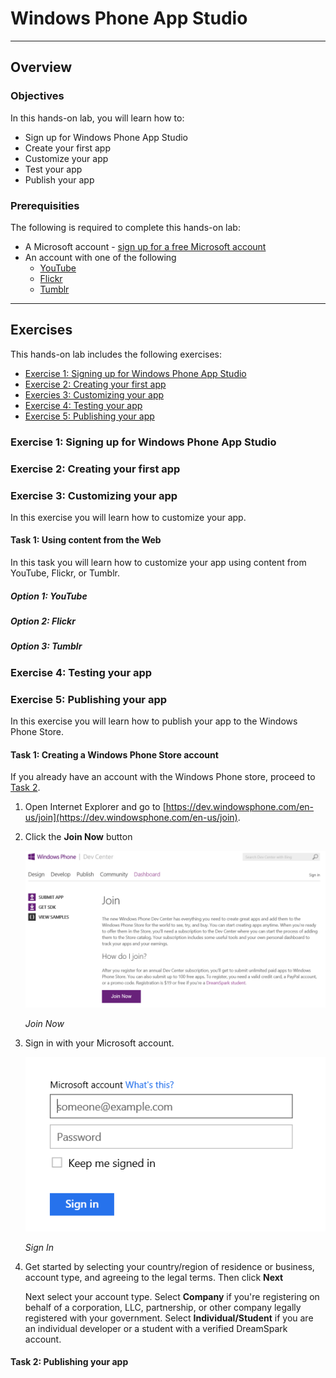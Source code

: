 <a name="Title"></a>
# Windows Phone App Studio #

---
<a name="Overview"></a>
## Overview ##

<a name="Objectives"></a>
### Objectives ###

In this hands-on lab, you will learn how to:

- Sign up for Windows Phone App Studio
- Create your first app
- Customize your app
- Test your app
- Publish your app

<a name="Prerequisites"></a>
### Prerequisities ###

The following is required to complete this hands-on lab:
- A Microsoft account - [sign up for a free Microsoft account](https://signup.live.com)
- An account with one of the following
	- [YouTube](http://youtube.com)
	- [Flickr](http://flickr.com)
	- [Tumblr](http://tumblr.com)

---
<a name="Exercises"></a>
## Exercises ##

This hands-on lab includes the following exercises:
- [Exercise 1: Signing up for Windows Phone App Studio](#Exercise1)
- [Exercise 2: Creating your first app](#Exercise2)
- [Exercies 3: Customizing your app](#Exercise3)
- [Exercise 4: Testing your app](#Exercise4)
- [Exercise 5: Publishing your app](#Exercise5)

<a name="Exercise1"></a>
### Exercise 1: Signing up for Windows Phone App Studio ###

<a name="Exercise2"></a>
### Exercise 2: Creating your first app ###

<a name="Exercise3"></a>
### Exercise 3: Customizing your app ###

In this exercise you will learn how to customize your app. 

<a name="Ex3Task1"></a>
#### Task 1: Using content from the Web ####

In this task you will learn how to customize your app using content from YouTube, Flickr, or Tumblr. 

<a name="Ex3Task1Option1"></a>
##### Option 1: YouTube #####

<a name="Ex3Task1Option2"></a>
##### Option 2: Flickr #####

<a name="Ex3Task1Option3"></a>
##### Option 3: Tumblr #####

<a name="Exercise4"></a>
### Exercise 4: Testing your app ###

<a name="Exercise5"></a>
### Exercise 5: Publishing your app ###

In this exercise you will learn how to publish your app to the Windows Phone Store.

<a name="Ex5Task1"></a>
#### Task 1: Creating a Windows Phone Store account ####

If you already have an account with the Windows Phone store, proceed to [Task 2](#Ex5Task2).

1. Open Internet Explorer and go to [https://dev.windowsphone.com/en-us/join](https://dev.windowsphone.com/en-us/join).

1. Click the **Join Now** button

	![Join Now](images/ex5task1-01-join-now.PNG "Join Now")

	_Join Now_

1. Sign in with your Microsoft account.

	![Sign In](images/ex5task1-02-sign-in.PNG "Sign In")

	_Sign In_

1.	Get started by selecting your country/region of residence or business, account type, and agreeing to the legal terms. Then click **Next**

	Next select your account type. Select **Company** if you're registering on behalf of a corporation, LLC, partnership, or other company legally registered with your government. Select **Individual/Student** if you are an individual developer or a student with a verified DreamSpark account. 

<a name="Ex5Task2"></a>
#### Task 2: Publishing your app ####
